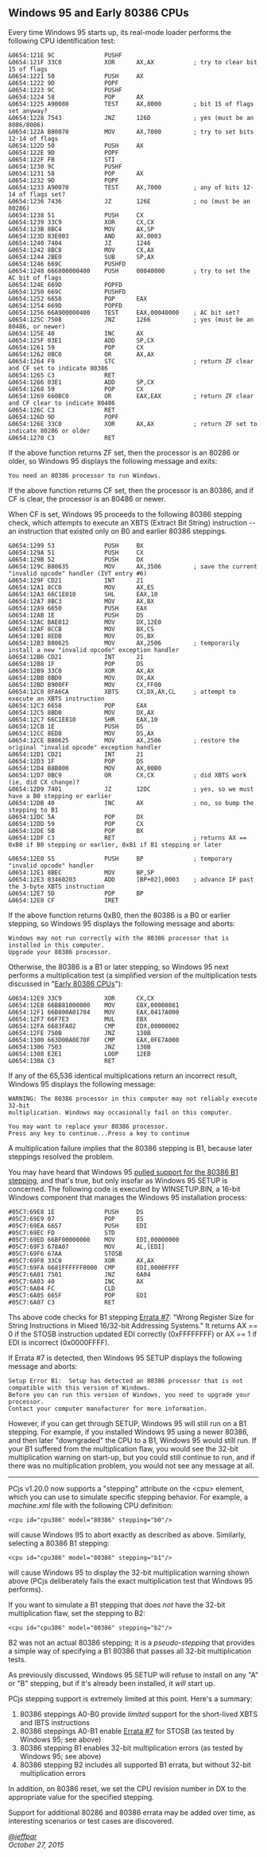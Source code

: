 Windows 95 and Early 80386 CPUs
---

Every time Windows 95 starts up, its real-mode loader performs the following CPU identification test:

	&0654:121E 9C              PUSHF   
	&0654:121F 33C0            XOR      AX,AX           ; try to clear bit 15 of flags
	&0654:1221 50              PUSH     AX
	&0654:1222 9D              POPF    
	&0654:1223 9C              PUSHF   
	&0654:1224 58              POP      AX
	&0654:1225 A90080          TEST     AX,8000         ; bit 15 of flags set anyway?
	&0654:1228 7543            JNZ      126D            ; yes (must be an 8086/8086)
	&0654:122A B80070          MOV      AX,7000         ; try to set bits 12-14 of flags
	&0654:122D 50              PUSH     AX
	&0654:122E 9D              POPF    
	&0654:122F FB              STI     
	&0654:1230 9C              PUSHF   
	&0654:1231 58              POP      AX
	&0654:1232 9D              POPF    
	&0654:1233 A90070          TEST     AX,7000         ; any of bits 12-14 of flags set?
	&0654:1236 7436            JZ       126E            ; no (must be an 80286)
	&0654:1238 51              PUSH     CX
	&0654:1239 33C9            XOR      CX,CX
	&0654:123B 8BC4            MOV      AX,SP
	&0654:123D 83E003          AND      AX,0003
	&0654:1240 7404            JZ       1246
	&0654:1242 8BC8            MOV      CX,AX
	&0654:1244 2BE0            SUB      SP,AX
	&0654:1246 669C            PUSHFD  
	&0654:1248 666800000400    PUSH     00040000        ; try to set the AC bit of flags
	&0654:124E 669D            POPFD   
	&0654:1250 669C            PUSHFD  
	&0654:1252 6658            POP      EAX
	&0654:1254 669D            POPFD   
	&0654:1256 66A900000400    TEST     EAX,00040000    ; AC bit set?
	&0654:125C 7508            JNZ      1266            ; yes (must be an 80486, or newer)
	&0654:125E 40              INC      AX
	&0654:125F 03E1            ADD      SP,CX
	&0654:1261 59              POP      CX
	&0654:1262 0BC0            OR       AX,AX
	&0654:1264 F9              STC                      ; return ZF clear and CF set to indicate 80386 
	&0654:1265 C3              RET
	&0654:1266 03E1            ADD      SP,CX
	&0654:1268 59              POP      CX
	&0654:1269 660BC0          OR       EAX,EAX         ; return ZF clear and CF clear to indicate 80486
	&0654:126C C3              RET     
	&0654:126D 9D              POPF    
	&0654:126E 33C0            XOR      AX,AX           ; return ZF set to indicate 80286 or older
	&0654:1270 C3              RET
	     
If the above function returns ZF set, then the processor is an 80286 or older, so Windows 95 displays the
following message and exits:

	You need an 80386 processor to run Windows.

If the above function returns CF set, then the processor is an 80386, and if CF is clear, the processor is an
80486 or newer.

When CF is set, Windows 95 proceeds to the following 80386 stepping check, which attempts to execute an
XBTS (Extract Bit String) instruction -- an instruction that existed only on B0 and earlier 80386 steppings.

	&0654:1299 53              PUSH     BX
	&0654:129A 51              PUSH     CX
	&0654:129B 52              PUSH     DX
	&0654:129C B80635          MOV      AX,3506         ; save the current "invalid opcode" handler (IVT entry #6)
	&0654:129F CD21            INT      21
	&0654:12A1 8CC0            MOV      AX,ES
	&0654:12A3 66C1E010        SHL      EAX,10
	&0654:12A7 8BC3            MOV      AX,BX
	&0654:12A9 6650            PUSH     EAX
	&0654:12AB 1E              PUSH     DS
	&0654:12AC BAE012          MOV      DX,12E0
	&0654:12AF 8CCB            MOV      BX,CS
	&0654:12B1 8EDB            MOV      DS,BX
	&0654:12B3 B80625          MOV      AX,2506         ; temporarily install a new "invalid opcode" exception handler
	&0654:12B6 CD21            INT      21
	&0654:12B8 1F              POP      DS
	&0654:12B9 33C0            XOR      AX,AX
	&0654:12BB 8BD0            MOV      DX,AX
	&0654:12BD B900FF          MOV      CX,FF00
	&0654:12C0 0FA6CA          XBTS     CX,DX,AX,CL     ; attempt to execute an XBTS instruction 
	&0654:12C3 6658            POP      EAX
	&0654:12C5 8BD0            MOV      DX,AX
	&0654:12C7 66C1E810        SHR      EAX,10
	&0654:12CB 1E              PUSH     DS
	&0654:12CC 8ED8            MOV      DS,AX
	&0654:12CE B80625          MOV      AX,2506         ; restore the original "invalid opcode" exception handler
	&0654:12D1 CD21            INT      21
	&0654:12D3 1F              POP      DS
	&0654:12D4 B8B000          MOV      AX,00B0
	&0654:12D7 0BC9            OR       CX,CX           ; did XBTS work (ie, did CX change)?
	&0654:12D9 7401            JZ       12DC            ; yes, so we must have a B0 stepping or earlier
	&0654:12DB 40              INC      AX              ; no, so bump the stepping to B1
	&0654:12DC 5A              POP      DX
	&0654:12DD 59              POP      CX
	&0654:12DE 5B              POP      BX
	&0654:12DF C3              RET                      ; returns AX == 0xB0 if B0 stepping or earlier, 0xB1 if B1 stepping or later 
	     
	&0654:12E0 55              PUSH     BP              ; temporary "invalid opcode" handler
	&0654:12E1 8BEC            MOV      BP,SP
	&0654:12E3 83460203        ADD      [BP+02],0003    ; advance IP past the 3-byte XBTS instruction
	&0654:12E7 5D              POP      BP
	&0654:12E8 CF              IRET    

If the above function returns 0xB0, then the 80386 is a B0 or earlier stepping, so Windows 95 displays the
following message and aborts:

	Windows may not run correctly with the 80386 processor that is installed in this computer.
	Upgrade your 80386 processor.

Otherwise, the 80386 is a B1 or later stepping, so Windows 95 next performs a multiplication test (a simplified
version of the multiplication tests discussed in "[Early 80386 CPUs](/blog/2015/02/23/)"):

	&0654:12E9 33C9            XOR      CX,CX
	&0654:12EB 66BB81000000    MOV      EBX,00000081
	&0654:12F1 66B800A01704    MOV      EAX,0417A000
	&0654:12F7 66F7E3          MUL      EBX
	&0654:12FA 6683FA02        CMP      EDX,00000002
	&0654:12FE 750B            JNZ      130B
	&0654:1300 663D00A0E70F    CMP      EAX,0FE7A000
	&0654:1306 7503            JNZ      130B
	&0654:1308 E2E1            LOOP     12EB
	&0654:130A C3              RET     

If any of the 65,536 identical multiplications return an incorrect result, Windows 95 displays the following
message:

	WARNING: The 80386 processor in this computer may not reliably execute 32-bit
	multiplication.	Windows may occasionally fail on this computer.
	
	You may want to replace your 80386 processor.
    Press any key to continue...Press a key to continue

A multiplication failure implies that the 80386 stepping is B1, because later steppings resolved the problem.

You may have heard that Windows 95 [pulled support for the 80386 B1 stepping](http://blogs.msdn.com/b/oldnewthing/archive/2011/01/12/10114521.aspx),
and that's true, but only insofar as Windows 95 SETUP is concerned.  The following code is executed by WINSETUP.BIN,
a 16-bit Windows component that manages the Windows 95 installation process:

	#05C7:69E8 1E              PUSH     DS
	#05C7:69E9 07              POP      ES
	#05C7:69EA 6657            PUSH     EDI
	#05C7:69EC FD              STD     
	#05C7:69ED 66BF00000000    MOV      EDI,00000000
	#05C7:69F3 678A07          MOV      AL,[EDI]
	#05C7:69F6 67AA            STOSB   
	#05C7:69F8 33C0            XOR      AX,AX
	#05C7:69FA 6681FFFFFF0000  CMP      EDI,0000FFFF
	#05C7:6A01 7501            JNZ      6A04
	#05C7:6A03 40              INC      AX
	#05C7:6A04 FC              CLD     
	#05C7:6A05 665F            POP      EDI
	#05C7:6A07 C3              RET

Ths above code checks for B1 stepping [Errata #7](/blog/2015/02/23/): "Wrong Register Size for String Instructions
in Mixed 16/32-bit Addressing Systems."  It returns AX == 0 if the STOSB instruction updated EDI correctly (0xFFFFFFFF)
or AX == 1 if EDI is incorrect (0x0000FFFF).

If Errata #7 is detected, then Windows 95 SETUP displays the following message and aborts:

	Setup Error B1:  Setup has detected an 80386 processor that is not compatible with this version of Windows.
	Before you can run this version of Windows, you need to upgrade your processor.
	Contact your computer manufacturer for more information.

However, if you can get through SETUP, Windows 95 will still run on a B1 stepping.  For example, if you installed
Windows 95 using a newer 80386, and then later "downgraded" the CPU to a B1, Windows 95 would still run.  If your B1
suffered from the multiplication flaw, you would see the 32-bit multiplication warning on start-up, but you could
still continue to run, and if there was no multiplication problem, you would not see any message at all.

---

PCjs v1.20.0 now supports a "stepping" attribute on the &lt;cpu&gt; element, which you can use to simulate specific
stepping behavior.  For example, a *machine.xml* file with the following CPU definition: 

	<cpu id="cpu386" model="80386" stepping="b0"/>

will cause Windows 95 to abort exactly as described as above.  Similarly, selecting a 80386 B1 stepping:

	<cpu id="cpu386" model="80386" stepping="b1"/>

will cause Windows 95 to display the 32-bit multiplication warning shown above (PCjs deliberately fails the exact
multiplication test that Windows 95 performs).

If you want to simulate a B1 stepping that does *not* have the 32-bit multiplication flaw, set the stepping to B2:

	<cpu id="cpu386" model="80386" stepping="b2"/>

B2 was not an actual 80386 stepping; it is a *pseudo-stepping* that provides a simple way of specifying a B1 80386 that
passes all 32-bit multiplication tests.

As previously discussed, Windows 95 SETUP will refuse to install on any "A" or "B" stepping, but if it's already been
installed, it *will* start up.

PCjs stepping support is extremely limited at this point.  Here's a summary:

1. 80386 steppings A0-B0 provide *limited* support for the short-lived XBTS and IBTS instructions
2. 80386 steppings A0-B1 enable [Errata #7](/blog/2015/02/23/) for STOSB (as tested by Windows 95; see above)
3. 80386 stepping B1 enables 32-bit multiplication errors (as tested by Windows 95; see above)
4. 80386 stepping B2 includes all supported B1 errata, but without 32-bit multiplication errors

In addition, on 80386 reset, we set the CPU revision number in DX to the appropriate value for the specified stepping.

Support for additional 80286 and 80386 errata may be added over time, as interesting scenarios or test cases are discovered.

*[@jeffpar](http://twitter.com/jeffpar)*  
*October 27, 2015*

